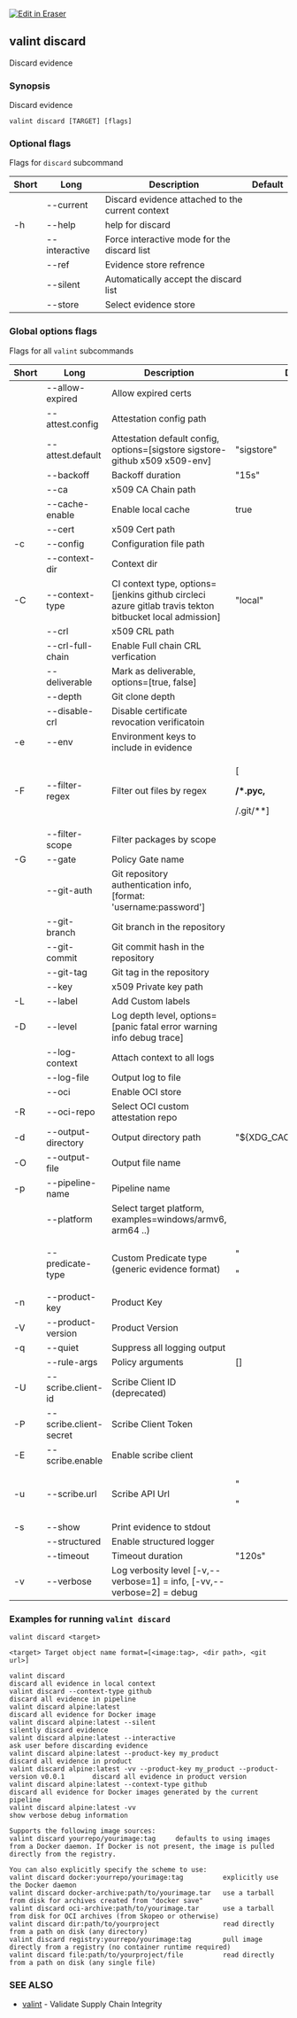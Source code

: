 <p><a target="_blank" href="https://app.eraser.io/workspace/pxdZOh0CfkebhBo4l9Xl" id="edit-in-eraser-github-link"><img alt="Edit in Eraser" src="https://firebasestorage.googleapis.com/v0/b/second-petal-295822.appspot.com/o/images%2Fgithub%2FOpen%20in%20Eraser.svg?alt=media&amp;token=968381c8-a7e7-472a-8ed6-4a6626da5501"></a></p>

## valint discard
Discard evidence

### Synopsis
Discard evidence

```
valint discard [TARGET] [flags]
```
### Optional flags
Flags for `discard` subcommand

| Short | Long | Description | Default |
| ----- | ----- | ----- | ----- |
|  | --current | Discard evidence attached to the current context |  |
| -h | --help | help for discard |  |
|  | --interactive | Force interactive mode for the discard list |  |
|  | --ref | Evidence store refrence |  |
|  | --silent | Automatically accept the discard list |  |
|  | --store | Select evidence store |  |
### Global options flags
Flags for all `valint` subcommands

| Short | Long | Description | Default |
| ----- | ----- | ----- | ----- |
|  | --allow-expired | Allow expired certs |  |
|  | --attest.config | Attestation config path |  |
|  | --attest.default | Attestation default config, options=[sigstore sigstore-github x509 x509-env] | "sigstore" |
|  | --backoff | Backoff duration | "15s" |
|  | --ca | x509 CA Chain path |  |
|  | --cache-enable | Enable local cache | true |
|  | --cert | x509 Cert path |  |
| -c | --config | Configuration file path |  |
|  | --context-dir | Context dir |  |
| -C | --context-type | CI context type, options=[jenkins github circleci azure gitlab travis tekton bitbucket local admission] | "local" |
|  | --crl | x509 CRL path |  |
|  | --crl-full-chain | Enable Full chain CRL verfication |  |
|  | --deliverable | Mark as deliverable, options=[true, false] |  |
|  | --depth | Git clone depth |  |
|  | --disable-crl | Disable certificate revocation verificatoin |  |
| -e | --env | Environment keys to include in evidence |  |
| -F | --filter-regex | Filter out files by regex | <p>[</p><p>**/*.pyc,**</p><p>/.git/**]</p> |
|  | --filter-scope | Filter packages by scope |  |
| -G | --gate | Policy Gate name |  |
|  | --git-auth | Git repository authentication info, [format: 'username:password'] |  |
|  | --git-branch | Git branch in the repository |  |
|  | --git-commit | Git commit hash in the repository |  |
|  | --git-tag | Git tag in the repository |  |
|  | --key | x509 Private key path |  |
| -L | --label | Add Custom labels |  |
| -D | --level | Log depth level, options=[panic fatal error warning info debug trace] |  |
|  | --log-context | Attach context to all logs |  |
|  | --log-file | Output log to file |  |
|  | --oci | Enable OCI store |  |
| -R | --oci-repo | Select OCI custom attestation repo |  |
| -d | --output-directory | Output directory path | "${XDG_CACHE_HOME}/valint" |
| -O | --output-file | Output file name |  |
| -p | --pipeline-name | Pipeline name |  |
|  | --platform | Select target platform, examples=windows/armv6, arm64 ..) |  |
|  | --predicate-type | Custom Predicate type (generic evidence format) | <p>"</p><p>"</p> |
| -n | --product-key | Product Key |  |
| -V | --product-version | Product Version |  |
| -q | --quiet | Suppress all logging output |  |
|  | --rule-args | Policy arguments | [] |
| -U | --scribe.client-id | Scribe Client ID (deprecated) |  |
| -P | --scribe.client-secret | Scribe Client Token |  |
| -E | --scribe.enable | Enable scribe client |  |
| -u | --scribe.url | Scribe API Url | <p>"</p><p>"</p> |
| -s | --show | Print evidence to stdout |  |
|  | --structured | Enable structured logger |  |
|  | --timeout | Timeout duration | "120s" |
| -v | --verbose | Log verbosity level [-v,--verbose=1] = info, [-vv,--verbose=2] = debug |  |
### Examples for running `valint discard` 
```
valint discard <target>

<target> Target object name format=[<image:tag>, <dir path>, <git url>]

valint discard                                                                    discard all evidence in local context
valint discard --context-type github                                              discard all evidence in pipeline
valint discard alpine:latest                                                      discard all evidence for Docker image
valint discard alpine:latest --silent                                             silently discard evidence
valint discard alpine:latest --interactive                                        ask user before discarding evidence
valint discard alpine:latest --product-key my_product                             discard all evidence in product
valint discard alpine:latest -vv --product-key my_product --product-version v0.0.1       discard all evidence in product version
valint discard alpine:latest --context-type github                                discard all evidence for Docker images generated by the current pipeline
valint discard alpine:latest -vv                                                  show verbose debug information

Supports the following image sources:
valint discard yourrepo/yourimage:tag     defaults to using images from a Docker daemon. If Docker is not present, the image is pulled directly from the registry.

You can also explicitly specify the scheme to use:
valint discard docker:yourrepo/yourimage:tag          explicitly use the Docker daemon
valint discard docker-archive:path/to/yourimage.tar   use a tarball from disk for archives created from "docker save"
valint discard oci-archive:path/to/yourimage.tar      use a tarball from disk for OCI archives (from Skopeo or otherwise)
valint discard dir:path/to/yourproject                read directly from a path on disk (any directory)
valint discard registry:yourrepo/yourimage:tag        pull image directly from a registry (no container runtime required)
valint discard file:path/to/yourproject/file          read directly from a path on disk (any single file)
```
### SEE ALSO
- [﻿valint](valint.md)  - Validate Supply Chain Integrity




<!--- Eraser file: https://app.eraser.io/workspace/pxdZOh0CfkebhBo4l9Xl --->